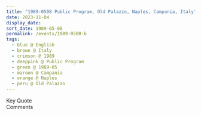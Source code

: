 ```yaml
---
title: "1989-0508 Public Program, Old Palazzo, Naples, Campania, Italy"
date: 2023-11-04
display_date: 
sort_date: 1989-05-08
permalink: /events/1989-0508-b
tags:
  - blue @ English
  - brown @ Italy
  - crimson @ 1989
  - deeppink @ Public Program
  - green @ 1989-05
  - maroon @ Campania
  - orange @ Naples
  - peru @ Old Palazzo
---
```


<wave-list>
  <list-title color="green" width="75">Key Quote</list-title>
  <list-item color="BlanchedAlmond"  width="200"></list-item>
  <list-item color="Lavender"></list-item>
  <list-item color="BlanchedAlmond"></list-item>
</wave-list>

<br>

<wave-list>
  <list-title color="green" width="75">Comments</list-title>
  <list-item color="BlanchedAlmond"  width="200"></list-item>
  <list-item color="Lavender"></list-item>
  <list-item color="BlanchedAlmond"></list-item>
</wave-list>